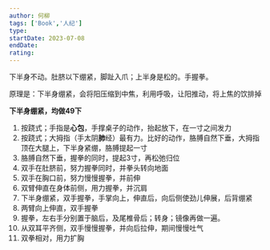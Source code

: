 ```yaml
---
author: 何柳
tags: ['Book','人纪']
type: 
startDate: 2023-07-08
endDate:
rating: 
---
```


下半身不动。肚脐以下绷紧，脚趾入爪；上半身是松的。手握拳。


原理是：下半身绷紧，会将阳压缩到中焦，利用呼吸，让阳推动，将上焦的饮排掉


**下半身绷紧，均做49下**
1. 按跷式；手指是**心包**，手撑桌子的动作，抬起放下，在一寸之间发力
2. 按跷式；大拇指（手太阴**肺**经）最有力。比好的动作，胳膊自然下垂，大拇指顶在大腿上，下半身紧绷，胳膊提起一寸
3. 胳膊自然下垂，握拳的同时，提起3寸，再松弛归位
4. 双手在肚脐前，努力握拳同时，并拳头转向地面
5. 双手在胸口前，努力慢慢握拳，并前伸
6. 双臂伸直在身体前侧，用力握拳，并沉肩
7. 下半身绷紧，双手握拳，手掌向上，伸直后，向后侧使劲儿伸展，后背绷紧
8. 两臂向上伸直，双手握拳
9. 握拳，左右手分别置于脑后，及尾椎骨后；转身；镜像再做一遍。
10. 从双耳平齐侧，双手慢慢握拳，并向后拉伸，期间慢慢吐气
11. 双拳相对，用力扩胸



























